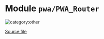 # Module `pwa/PWA_Router`

![category:other](https://img.shields.io/badge/category-other-blue.svg?style=flat-square)



[Source file](..\..\src\pwa\PWA_Router.js)
